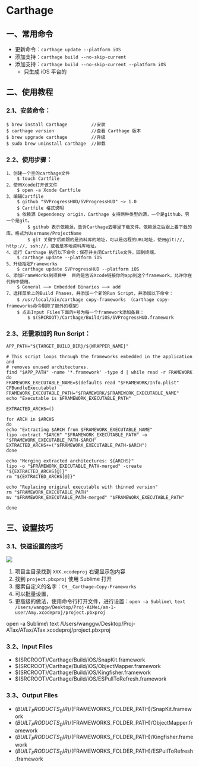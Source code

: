 # Carthage

## 一、常用命令

* 更新命令：`carthage update --platform iOS`
* 添加支持：`carthage build --no-skip-current`
* 添加支持：`carthage build --no-skip-current --platform iOS`
    * 只生成 iOS 平台的

## 二、使用教程

### 2.1、安装命令：

```
$ brew install Carthage         //安装
$ carthage version              //查看 Carthage 版本
$ brew upgrade carthage         //升级
$ sudo brew uninstall carthage  //卸载
```

### 2.2、使用步骤：

```
1、创建一个空的carthage文件
    $ touch Cartfile
2、使用Xcode打开该文件
    $ open -a Xcode Cartfile
3、编辑Cartfile
    $ github "SVProgressHUD/SVProgressHUD" ~> 1.0
    $ Cartfile 格式说明 
    $ 依赖源 Dependency origin，Carthage 支持两种类型的源，一个是github，另一个是git。
        $ github 表示依赖源，告诉Carthage去哪里下载文件。依赖源之后跟上要下载的库，格式为Username/ProjectName
        $ git 关键字后面跟的是资料库的地址，可以是远程的URL地址，使用git://, http://, ssh://，或者是本地资料库地址。
4、运行 Carthage 执行以下命令：保存并关闭Cartfile文件，回到终端，
    $ carthage update --platform iOS
5、升级指定Frameworks
    $ carthage update SVProgressHUD --platform iOS
6、添加FrameWorks到项目中  目的是告诉Xcode链接你的app到这个framework，允许你在代码中使用。
    $ General ——> Embedded Binaries ——> add 
7、选择菜单上的Build Phases，并添加一个新的Run Script，并添加以下命令：
    $ /usr/local/bin/carthage copy-frameworks （carthage copy-frameworks命令剔除了额外的框架）
    $ 点击Input Files下面的+号为每一个framework添加条目：
        $ $(SRCROOT)/Carthage/Build/iOS/SVProgressHUD.framework
```

### 2.3、还需添加的 Run Script：

```
APP_PATH="${TARGET_BUILD_DIR}/${WRAPPER_NAME}"

# This script loops through the frameworks embedded in the application and
# removes unused architectures.
find "$APP_PATH" -name '*.framework' -type d | while read -r FRAMEWORK
do
FRAMEWORK_EXECUTABLE_NAME=$(defaults read "$FRAMEWORK/Info.plist" CFBundleExecutable)
FRAMEWORK_EXECUTABLE_PATH="$FRAMEWORK/$FRAMEWORK_EXECUTABLE_NAME"
echo "Executable is $FRAMEWORK_EXECUTABLE_PATH"

EXTRACTED_ARCHS=()

for ARCH in $ARCHS
do
echo "Extracting $ARCH from $FRAMEWORK_EXECUTABLE_NAME"
lipo -extract "$ARCH" "$FRAMEWORK_EXECUTABLE_PATH" -o "$FRAMEWORK_EXECUTABLE_PATH-$ARCH"
EXTRACTED_ARCHS+=("$FRAMEWORK_EXECUTABLE_PATH-$ARCH")
done

echo "Merging extracted architectures: ${ARCHS}"
lipo -o "$FRAMEWORK_EXECUTABLE_PATH-merged" -create "${EXTRACTED_ARCHS[@]}"
rm "${EXTRACTED_ARCHS[@]}"

echo "Replacing original executable with thinned version"
rm "$FRAMEWORK_EXECUTABLE_PATH"
mv "$FRAMEWORK_EXECUTABLE_PATH-merged" "$FRAMEWORK_EXECUTABLE_PATH"

done
```

## 三、设置技巧

### 3.1、快速设置的技巧

![](http://oy7b0gogl.bkt.clouddn.com/20180828232205.png)

1. 项目主目录找到 `XXX.xcodeproj` 右键显示包内容
2. 找到 `project.pbxproj` 使用 Sublime 打开
3. 搜索自定义的名字：`CH__Carthage-Copy-Frameworks`
4. 可以批量设置，
5. 更高级的做法，使用命令行打开文件，进行设置：`open -a Sublime\ text /Users/wanggw/Desktop/Proj-AiMei/am-1-user/Amy.xcodeproj/project.pbxproj`

open -a Sublime\ text /Users/wanggw/Desktop/Proj-ATax/ATax/ATax.xcodeproj/project.pbxproj


### 3.2、Input Files

* $(SRCROOT)/Carthage/Build/iOS/SnapKit.framework
* $(SRCROOT)/Carthage/Build/iOS/ObjectMapper.framework
* $(SRCROOT)/Carthage/Build/iOS/Kingfisher.framework
* $(SRCROOT)/Carthage/Build/iOS/ESPullToRefresh.framework

### 3.3、Output Files

* $(BUILT_PRODUCTS_DIR)/$(FRAMEWORKS_FOLDER_PATH)/SnapKit.framework
* $(BUILT_PRODUCTS_DIR)/$(FRAMEWORKS_FOLDER_PATH)/ObjectMapper.framework
* $(BUILT_PRODUCTS_DIR)/$(FRAMEWORKS_FOLDER_PATH)/Kingfisher.framework
* $(BUILT_PRODUCTS_DIR)/$(FRAMEWORKS_FOLDER_PATH)/ESPullToRefresh.framework



